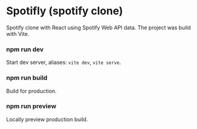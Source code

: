 
# Spotifly (spotify clone)
Spotify clone with React using Spotify Web API data. The project was build with Vite.

### npm run dev
Start dev server, aliases: `vite dev`, `vite serve`.

### npm run build
Build for production.

### npm run preview
Locally preview production build.